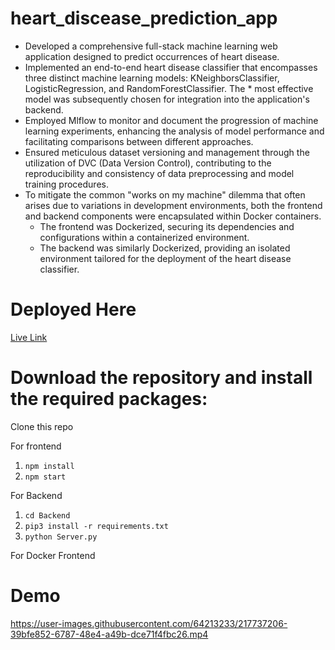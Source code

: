 # heart_discease_prediction_app

* Developed a comprehensive full-stack machine learning web application designed to predict occurrences of heart disease.
* Implemented an end-to-end heart disease classifier that encompasses three distinct machine learning models: KNeighborsClassifier, LogisticRegression, and RandomForestClassifier. The * most effective model was subsequently chosen for integration into the application's backend.
* Employed Mlflow to monitor and document the progression of machine learning experiments, enhancing the analysis of model performance and facilitating comparisons between different approaches.
* Ensured meticulous dataset versioning and management through the utilization of DVC (Data Version Control), contributing to the reproducibility and consistency of data preprocessing and model training procedures.
* To mitigate the common "works on my machine" dilemma that often arises due to variations in development environments, both the frontend and backend components were encapsulated within Docker containers.
    * The frontend was Dockerized, securing its dependencies and configurations within a containerized environment.
    * The backend was similarly Dockerized, providing an isolated environment tailored for the deployment of the heart disease classifier.

# Deployed Here
[Live Link](https://condescending-ritchie-ab03db.netlify.app/)

# Download the repository and install the required packages:

Clone this repo

For frontend 

1. `npm install`
2. `npm start`

For Backend

1. `cd Backend`
2. `pip3 install -r requirements.txt`
3. `python Server.py`

For Docker
      Frontend

<!--- https://user-images.githubusercontent.com/64213233/137638706-02a6f5cc-8f3e-49df-9c74-f1046f3bbe62.mp4 --->

# Demo 

https://user-images.githubusercontent.com/64213233/217737206-39bfe852-6787-48e4-a49b-dce71f4fbc26.mp4
